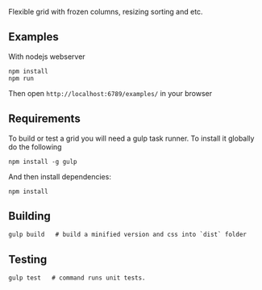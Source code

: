 Flexible grid with frozen columns, resizing sorting and etc.

Examples
--------

With nodejs webserver

    npm install
    npm run

Then open `http://localhost:6789/examples/` in your browser

Requirements
------------

To build or test a grid you will need a gulp task runner. To install it globally do the following

    npm install -g gulp

And then install dependencies:

    npm install

Building
--------

    gulp build   # build a minified version and css into `dist` folder

Testing
-------

    gulp test   # command runs unit tests.
